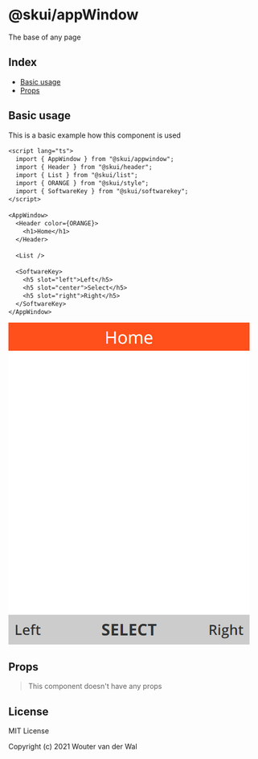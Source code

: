 # @skui/appWindow

The base of any page

## Index

- [Basic usage](https://github.com/wjtje/svelte-kaios/tree/main/packages/appWindow#basic-usage)
- [Props](https://github.com/wjtje/svelte-kaios/tree/main/packages/appWindow#props)

## Basic usage

This is a basic example how this component is used

```svelte
<script lang="ts">
  import { AppWindow } from "@skui/appwindow";
  import { Header } from "@skui/header";
  import { List } from "@skui/list";
  import { ORANGE } from "@skui/style";
  import { SoftwareKey } from "@skui/softwarekey";
</script>

<AppWindow>
  <Header color={ORANGE}>
    <h1>Home</h1>
  </Header>

  <List />

  <SoftwareKey>
    <h5 slot="left">Left</h5>
    <h5 slot="center">Select</h5>
    <h5 slot="right">Right</h5>
  </SoftwareKey>
</AppWindow>
```

![Example](https://github.com/wjtje/svelte-kaios/raw/main/packages/appWindow/screenshots/example.png)

## Props

> This component doesn't have any props

## License

MIT License

Copyright (c) 2021 Wouter van der Wal
